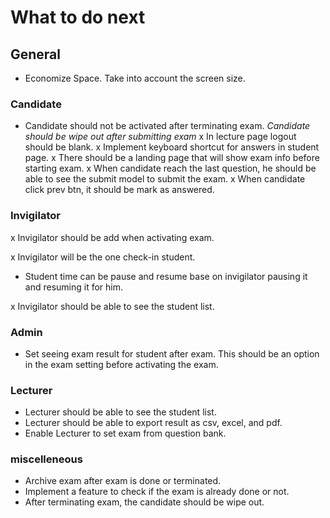# What to do next

## General

- Economize Space. Take into account the screen size.

### Candidate

- Candidate should not be activated after terminating exam. _Candidate should be wipe out after submitting exam_
  x In lecture page logout should be blank.
  x Implement keyboard shortcut for answers in student page.
  x There should be a landing page that will show exam info before starting exam.
  x When candidate reach the last question, he should be able to see the submit model to submit the exam.
  x When candidate click prev btn, it should be mark as answered.

### Invigilator

x Invigilator should be add when activating exam.

x Invigilator will be the one check-in student.

- Student time can be pause and resume base on invigilator pausing it and resuming it for him.

x Invigilator should be able to see the student list.

### Admin

- Set seeing exam result for student after exam. This should be an option in the exam setting before activating the exam.

### Lecturer

- Lecturer should be able to see the student list.
- Lecturer should be able to export result as csv, excel, and pdf.
- Enable Lecturer to set exam from question bank.

### miscelleneous

- Archive exam after exam is done or terminated.
- Implement a feature to check if the exam is already done or not.
- After terminating exam, the candidate should be wipe out.
